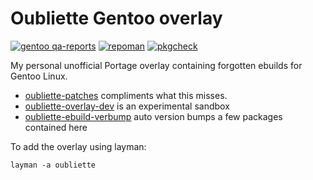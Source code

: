 # Oubliette Gentoo overlay 
[![gentoo qa-reports](https://img.shields.io/badge/gentoo-QA%20check-6E56AF.svg)](https://qa-reports.gentoo.org/output/repos/oubliette.html)
[![repoman](https://github.com/nabbi/oubliette-overlay/actions/workflows/repoman.yml/badge.svg)](https://github.com/nabbi/oubliette-overlay/actions/workflows/repoman.yml)
[![pkgcheck](https://github.com/nabbi/oubliette-overlay/actions/workflows/pkgcheck.yml/badge.svg)](https://github.com/nabbi/oubliette-overlay/actions/workflows/pkgcheck.yml)

My personal unofficial Portage overlay containing forgotten ebuilds for Gentoo Linux.
* [oubliette-patches](https://github.com/nabbi/oubliette-patches) compliments what this misses.
* [oubliette-overlay-dev](https://github.com/nabbi/oubliette-overlay-dev) is an experimental  sandbox
* [oubliette-ebuild-verbump](https://github.com/nabbi/oubliette-ebuild-verbump) auto version bumps a few packages contained here

To add the overlay using layman:
```
layman -a oubliette
```
